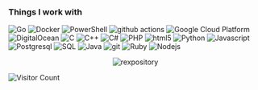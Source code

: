 

<h3>Things I work with</h3>
<p>
  <img alt="Go" src="https://img.shields.io/badge/Go-00ADD8?style=flat-square&logo=go&logoColor=white" />
  <img alt="Docker" src="https://img.shields.io/badge/-Docker-46a2f1?style=flat-square&logo=docker&logoColor=white" />
  <img alt="PowerShell" src="https://img.shields.io/static/v1?logo=powershell&message=PowerShell&color=5580ff&logoColor=white&style=flat-square&label=%20" />
  <img alt="github actions" src="https://img.shields.io/badge/-Github_Actions-2088FF?style=flat-square&logo=github-actions&logoColor=white" />
  <img alt="Google Cloud Platform" src="https://img.shields.io/badge/-Google_Cloud_Platform-1a73e8?style=flat-square&logo=google-cloud&logoColor=white" />
  <img alt="DigitalOcean" src="https://img.shields.io/static/v1?logo=digitalocean&message=DigitalOcean&color=00122A&label=%20&style=flat-square" />
  <img alt="C" src="https://img.shields.io/badge/C-00599C?style=flat-square&logo=c&logoColor=white" />
  <img alt="C++" src="https://img.shields.io/badge/C%2B%2B-0c5682?style=flat-square&logo=c%2B%2B&logoColor=white" />
  <img alt="C#" src="https://img.shields.io/badge/C%23-7852ff?style=flat-square&logo=c-sharp&logoColor=white" />
  <img alt="PHP" src="https://img.shields.io/badge/PHP-430098?style=flat-square&logo=php&logoColor=white" />
  <img alt="html5" src="https://img.shields.io/badge/-HTML5-311C87?style=flat-square&logo=html5&logoColor=white" />
  <img alt="Python" src="https://img.shields.io/badge/Python-764ABC?style=flat-square&logo=python&logoColor=white" />  
  <img alt="Javascript" src="https://img.shields.io/badge/JavaScript-B7178C?style=flat-square&logo=javascript&logoColor=F7DF1E" />
  <img alt="Postgresql" src="https://img.shields.io/static/v1?logo=postgresql&message=PostgreSQL&color=E10098&logoColor=white&style=flat-square&label=%20" />
  <img alt="SQL" src="https://img.shields.io/badge/MySQL-CC6699?style=flat-square&logo=mysql&logoColor=white" />
  <img alt="Java" src="https://img.shields.io/badge/Java-ED8B00?style=flat-square&logo=java&logoColor=white" />
  <img alt="git" src="https://img.shields.io/badge/-Git-F05032?style=flat-square&logo=git&logoColor=white" />
  <img alt="Ruby" src="https://img.shields.io/badge/Ruby-CC342D?style=flat-square&logo=ruby&logoColor=white" />
  <img alt="Nodejs" src="https://img.shields.io/badge/-Nodejs-E34F26?style=flat-square&logo=Node.js&logoColor=white" />
</p>





<p align="center"><img src="https://github-readme-streak-stats.herokuapp.com/?user=rexpository&theme=black-ice&hide_border=true&stroke=0000&background=0D1117&ring=e05397&fire=e05397&currStreakLabel=e05397" alt="rexpository" /></p>


![Visitor Count](https://profile-counter.glitch.me/rexpository/count.svg)
